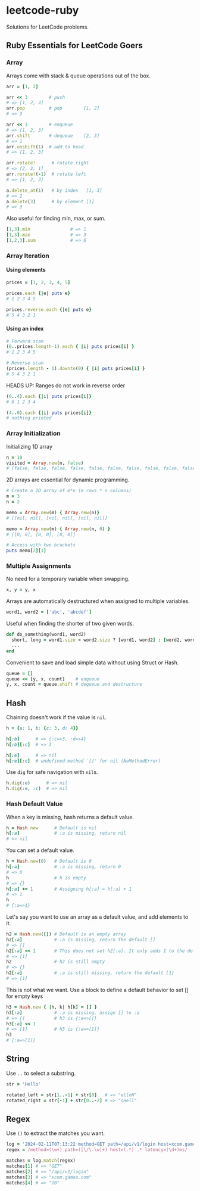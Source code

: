 # leetcode-ruby
Solutions for LeetCode problems.

## Ruby Essentials for LeetCode Goers

### Array
Arrays come with stack & queue operations out of the box.
```rb
arr = [1, 2]

arr << 3        # push
# => [1, 2, 3]
arr.pop         # pop        [1, 2]
# => 3

arr << 3        # enqueue
# => [1, 2, 3]
arr.shift       # dequeue    [2, 3]
# => 1
arr.unshift(1)  # add to head
# => [1, 2, 3]

arr.rotate!      # rotate right
# => [2, 3, 1]
arr.rorate!(-1)  # rotate left
# => [1, 2, 3]

a.delete_at(1)   # by index   [1, 3]
# => 2
a.delete(3)      # by element [1]
# => 3
```

Also useful for finding min, max, or sum.
```rb
[1,3].min               # => 1
[1,3].max               # => 3
[1,2,3].sum             # => 6
```

### Array Iteration

#### Using elements
```rb
prices = [1, 2, 3, 4, 5]

prices.each {|e| puts e}
# 1 2 3 4 5

prices.reverse.each {|e| puts e}
# 5 4 3 2 1
```

#### Using an index
```rb
# Forward scan
(0..prices.length-1).each { |i| puts prices[i] }
# 1 2 3 4 5

# Reverse scan
(prices.length - 1).downto(0) { |i| puts prices[i] }
# 5 4 3 2 1
```

HEADS UP: Ranges do not work in reverse order
```rb
(0..4).each {|i| puts prices[i]}
# 0 1 2 3 4

(4..0).each {|i| puts prices[i]}
# nothing printed
```

### Array Initialization
Initializing 1D array
```rb
n = 10
visited = Array.new(n, false)
# [false, false, false, false, false, false, false, false, false, false]
```

2D arrays are essential for dynamic programming.
```rb
# Create a 2D array of m*n (m rows * n columns)
m = 3
n = 2

memo = Array.new(m) { Array.new(n)}
# [[nil, nil], [nil, nil], [nil, nil]]

memo = Array.new(m) { Array.new(n, 0) }
# [[0, 0], [0, 0], [0, 0]]

# Access with two brackets
puts memo[2][1]
```

### Multiple Assignments
No need for a temporary variable when swapping.
```rb
x, y = y, x
```

Arrays are automatically destructured when assigned to multiple variables.
```rb
word1, word2 = ['abc', 'abcdef']
```

Useful when finding the shorter of two given words.
```rb
def do_something(word1, word2)
  short, long = word1.size < word2.size ? [word1, word2] : [word2, word1]
  ...
end
```

Convenient to save and load simple data without using Struct or Hash.
```rb
queue = []
queue << [y, x, count]    # enqueue
y, x, count = queue.shift # dequeue and destructure
```

## Hash
Chaining doesn't work if the value is `nil`.
```rb
h = {a: 1, b: {c: 3, d: 4}}

h[:b]      # => {:c=>3, :d=>4}
h[:b][:c]  # => 3

h[:e]      # => nil
h[:e][:c]  # undefined method `[]' for nil (NoMethodError)
```

Use `dig` for safe navigation with `nil`s.
```rb
h.dig(:e)      # => nil
h.dig(:e, :c)  # => nil
```

### Hash Default Value

When a key is missing, hash returns a default value.
```rb
h = Hash.new      # Default is nil
h[:a]             # :a is missing, return nil
# => nil
```

You can set a default value.
```rb
h = Hash.new(0)   # Default is 0
h[:a]             # :a is missing, return 0
# => 0
h                 # h is empty
# => {}
h[:a] += 1        # Assigning h[:a] = h[:a] + 1
# => 1
h
# {:a=>1}
```

Let's say you want to use an array as a default value, and add elements to it.
```rb
h2 = Hash.new([]) # Default is an empty array
h2[:a]            # :a is missing, return the default []
# => []
h2[:a] << 1       # This does not set h2[:a]. It only adds 1 to the default [].
# => [1]
h2                # h2 is still empty
# => {}
h2[:a]            # :a is still missing, return the default [1]
# => [1]
```

This is not what we want. Use a block to define a default behavior to set [] for empty keys
```rb
h3 = Hash.new { |h, k| h[k] = [] }
h3[:a]            # :a is missing, assign [] to :a
# => []           # h3 is {:a=>[]}
h3[:a] << 1
# => [1]          # h3 is {:a=>[1]}
h3
# {:a=>[1]}
```

## String

Use `..` to select a substring.
```rb
str = 'Hello'

rotated_left = str[1..-1] + str[0]   # => "elloH"
rotated_right = str[-1] + str[0..-2] # => "oHell"
```

## Regex

Use `()` to extract the matches you want.
```rb
log = '2024-02-11T07:13:22 method=GET path=/api/v1/login host=xcom.games.com status=200 latency=10ms'
regex = /method=(\w+) path=([\/\.\w]+) host=(.*) .* latency=(\d+)ms/

matches = log.match(regex)
matches[1] # => "GET"
matches[2] # => "/api/v1/login"
matches[3] # => "xcom.games.com"
matches[4] # => "10"
```

```
